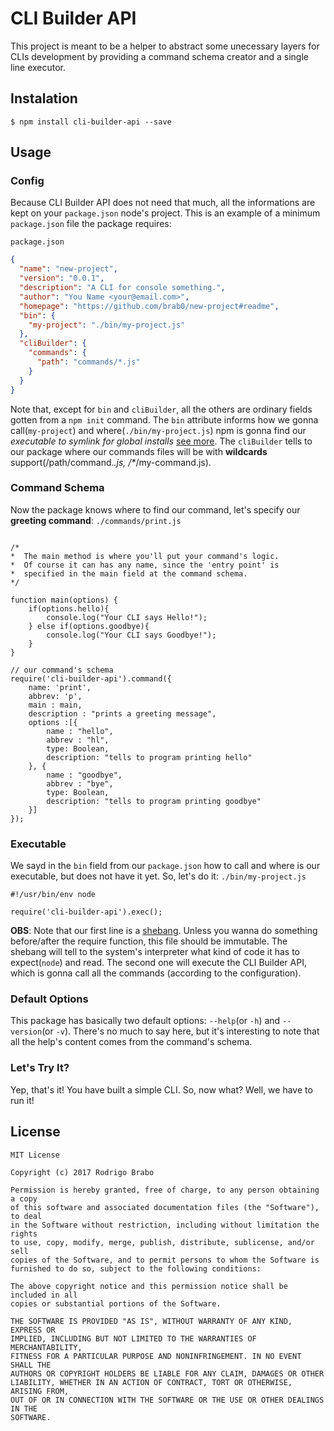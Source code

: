 CLI Builder API
===============
This project is meant to be a helper to abstract some unecessary layers for CLIs development by providing a command schema creator and a single line executor.

## Instalation
    $ npm install cli-builder-api --save

## Usage
### Config
Because CLI Builder API does not need that much, all the informations are kept on your `package.json` node's project. This is an example of a minimum `package.json` file the package requires:

`package.json`
```json
{
  "name": "new-project",
  "version": "0.0.1",
  "description": "A CLI for console something.",
  "author": "You Name <your@email.com>",
  "homepage": "https://github.com/brab0/new-project#readme",
  "bin": {
    "my-project": "./bin/my-project.js"
  },
  "cliBuilder": {
    "commands": {
      "path": "commands/*.js"
    }
  }
}
```
Note that, except for `bin` and `cliBuilder`, all the others are ordinary fields gotten from a `npm init` command. The `bin` attribute informs how we gonna call(`my-project`) and where(`./bin/my-project.js`) npm is gonna find our *executable to symlink for global installs* [see more](https://docs.npmjs.com/files/package.json#bin). The `cliBuilder` tells to our package where our commands files will be with **wildcards** support(/path/command.*.js, /\**/my-command.js).

### Command Schema
Now the package knows where to find our command, let's specify our **greeting command**:
`./commands/print.js`
```node

/*
*  The main method is where you'll put your command's logic. 
*  Of course it can has any name, since the 'entry point' is
*  specified in the main field at the command schema.
*/

function main(options) {
    if(options.hello){
        console.log("Your CLI says Hello!");
    } else if(options.goodbye){
        console.log("Your CLI says Goodbye!");
    }
}

// our command's schema
require('cli-builder-api').command({
    name: 'print',
    abbrev: 'p',
    main : main,
    description : "prints a greeting message",
    options :[{
        name : "hello",
        abbrev : "hl",
        type: Boolean,
        description: "tells to program printing hello"
    }, {
        name : "goodbye",
        abbrev : "bye",
        type: Boolean,
        description: "tells to program printing goodbye"
    }]
});
```

### Executable
We sayd in the `bin` field from our `package.json` how to call and where is our executable, but does not have it yet. So, let's do it:
`./bin/my-project.js`
```node
#!/usr/bin/env node

require('cli-builder-api').exec();
```
**OBS**: Note that our first line is a [shebang](https://www.in-ulm.de/~mascheck/various/shebang/). Unless you wanna do something before/after the require function, this file should be immutable. The shebang will tell to the system's interpreter what kind of code it has to expect(`node`) and read. The second one will execute the CLI Builder API, which is gonna call all the commands (according to the configuration).

### Default Options
This package has basically two default options: `--help`(or `-h`) and `--version`(or `-v`). There's no much to say here, but it's interesting to note that all the help's content comes from the command's schema.

### Let's Try It?
Yep, that's it! You have built a simple CLI. So, now what? Well, we have to run it!


## License
```
MIT License

Copyright (c) 2017 Rodrigo Brabo

Permission is hereby granted, free of charge, to any person obtaining a copy
of this software and associated documentation files (the "Software"), to deal
in the Software without restriction, including without limitation the rights
to use, copy, modify, merge, publish, distribute, sublicense, and/or sell
copies of the Software, and to permit persons to whom the Software is
furnished to do so, subject to the following conditions:

The above copyright notice and this permission notice shall be included in all
copies or substantial portions of the Software.

THE SOFTWARE IS PROVIDED "AS IS", WITHOUT WARRANTY OF ANY KIND, EXPRESS OR
IMPLIED, INCLUDING BUT NOT LIMITED TO THE WARRANTIES OF MERCHANTABILITY,
FITNESS FOR A PARTICULAR PURPOSE AND NONINFRINGEMENT. IN NO EVENT SHALL THE
AUTHORS OR COPYRIGHT HOLDERS BE LIABLE FOR ANY CLAIM, DAMAGES OR OTHER
LIABILITY, WHETHER IN AN ACTION OF CONTRACT, TORT OR OTHERWISE, ARISING FROM,
OUT OF OR IN CONNECTION WITH THE SOFTWARE OR THE USE OR OTHER DEALINGS IN THE
SOFTWARE.

```
